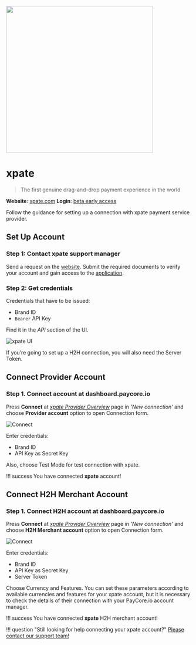 <img src="https://static.openfintech.io/payment_providers/xpate/logo.svg?w=400" width="400px" >

# xpate

> The first genuine drag-and-drop payment experience in the world

**Website**: [xpate.com](https://www.xpate.com/)
**Login**: [beta early access](https://app.xpate.com/login)

Follow the guidance for setting up a connection with xpate payment service provider.

## Set Up Account

### Step 1: Contact xpate support manager

Send a request on the [website](https://www.xpate.com/). Submit the required documents to verify your account and gain access to the [application](https://app.xpate.com/).

### Step 2: Get credentials

Credentials that have to be issued:

* Brand ID
* `Bearer` API Key

Find it in the *API* section of the UI.

![xpate UI](images/api-xpate-ui.png)

If you’re going to set up a H2H connection, you will also need the Server Token.

## Connect Provider Account

### Step 1. Connect account at dashboard.paycore.io

Press **Connect** at [*xpate Provider Overview*](https://dashboard.paycore.io/connect-directory/payment-providers/xpate/general) page in *'New connection'* and choose **Provider account** option to open Connection form.

![Connect](images/provider-account.png)

Enter credentials:

* Brand ID
* API Key as Secret Key

Also, choose Test Mode for test connection with xpate.

!!! success
    You have connected **xpate** account!

## Connect H2H Merchant Account

### Step 1. Connect H2H account at dashboard.paycore.io

Press **Connect** at [*xpate Provider Overview*](https://dashboard.paycore.io/connect-directory/payment-providers/xpate/general) page in *'New connection'* and choose **H2H Merchant account** option to open Connection form.

![Connect](images/h2h-merchant-account.png)

Enter credentials:

* Brand ID
* API Key as Secret Key
* Server Token

Choose Currency and Features. You can set these parameters according to available currencies and features for your xpate account, but it is necessary to check the details of their connection with your PayCore.io account manager.

!!! success
    You have connected **xpate** H2H merchant account!

!!! question "Still looking for help connecting your xpate account?"
    [Please contact our support team!](mailto:support@paycore.io)
